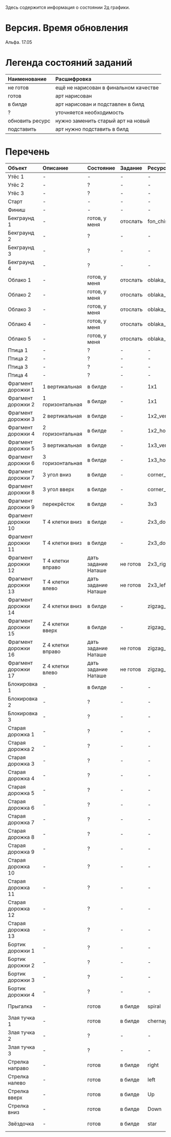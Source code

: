 Здесь содержится информация о состоянии 2д графики.

# **Версия. Время обновления** #

Альфа. 17.05

# **Легенда состояний заданий** #

| **Наименование** | **Расшифровка** |
|:-----------------|:----------------|
| не готов         | ещё не нарисован в финальном качестве |
| готов            | арт нарисован   |
| в билде          | арт нарисован и подставлен в билд |
| ?                | уточняется необходимость |
| обновить ресурс  | нужно заменить старый арт на новый |
| подставить       | арт нужно подставить в билд |

# **Перечень** #

| **Объект** | **Описание** | **Состояние** | **Задание** | **Ресурс** | **Таск** |
|:-----------|:-------------|:--------------|:------------|:-----------|:---------|
| Утёс 1     | -            | -             | -           | -          |
| Утёс 2     | -            | ?             | -           | -          |
| Утёс 3     | -            | ?             | -           | -          |
| Старт      | -            | -             | -           | -          |
| Финиш      | -            | -             | -           | -          |
| Бекграунд 1 | -            | готов, у меня | отослать    | fon\_chistyi | [issue 19](https://code.google.com/p/escape-game-project/issues/detail?id=19) |
| Бекграунд 2 | -            | ?             | -           | -          |
| Бекграунд 3 | -            | ?             | -           | -          |
| Бекграунд 4 | -            | ?             | -           | -          |
| Облако 1   | -            | готов, у меня | отослать    | oblaka\_01 | [issue 19](https://code.google.com/p/escape-game-project/issues/detail?id=19) |
| Облако 2   | -            | готов, у меня | отослать    | oblaka\_02 | [issue 19](https://code.google.com/p/escape-game-project/issues/detail?id=19) |
| Облако 3   | -            | готов, у меня | отослать    | oblaka\_03 | [issue 19](https://code.google.com/p/escape-game-project/issues/detail?id=19) |
| Облако 4   | -            | готов, у меня | отослать    | oblaka\_04 | [issue 19](https://code.google.com/p/escape-game-project/issues/detail?id=19) |
| Облако 5   | -            | готов, у меня | отослать    | oblaka\_05 | [issue 19](https://code.google.com/p/escape-game-project/issues/detail?id=19) |
| Птица 1    | -            | ?             | -           | -          |
| Птица 2    | -            | ?             | -           | -          |
| Птица 3    | -            | ?             | -           | -          |
| Птица 4    | -            | ?             | -           | -          |
| Фрагмент дорожки 1 | 1 вертикальная | в билде       | -           | 1x1        | [issue 19](https://code.google.com/p/escape-game-project/issues/detail?id=19) |
| Фрагмент дорожки 2 | 1 горизонтальная | в билде       | -           | 1x1        | [issue 19](https://code.google.com/p/escape-game-project/issues/detail?id=19) |
| Фрагмент дорожки 3 | 2 вертикальная | в билде       | -           | 1x2\_vertical | [issue 19](https://code.google.com/p/escape-game-project/issues/detail?id=19) |
| Фрагмент дорожки 4 | 2 горизонтальная | в билде       | -           | 1x2\_horisontal | [issue 19](https://code.google.com/p/escape-game-project/issues/detail?id=19) |
| Фрагмент дорожки 5 | 3 вертикальная | в билде       | -           | 1x3\_vertical | [issue 19](https://code.google.com/p/escape-game-project/issues/detail?id=19) |
| Фрагмент дорожки 6 | 3 горизонтальная | в билде       | -           | 1x3\_horisontal | [issue 19](https://code.google.com/p/escape-game-project/issues/detail?id=19) |
| Фрагмент дорожки 7 | 3 угол вниз  | в билде       | -           | corner\_down | [issue 19](https://code.google.com/p/escape-game-project/issues/detail?id=19) |
| Фрагмент дорожки 8 | 3 угол вверх | в билде       | -           | corner\_up | [issue 19](https://code.google.com/p/escape-game-project/issues/detail?id=19) |
| Фрагмент дорожки 9 | перекрёсток  | в билде       | -           | 3x3        | [issue 19](https://code.google.com/p/escape-game-project/issues/detail?id=19) |
| Фрагмент дорожки 10 | Т 4 клетки вниз | в билде       | -           | 2x3\_down  | [issue 19](https://code.google.com/p/escape-game-project/issues/detail?id=19) |
| Фрагмент дорожки 11 | Т 4 клетки вниз | в билде       | -           | 2x3\_down  | [issue 19](https://code.google.com/p/escape-game-project/issues/detail?id=19) |
| Фрагмент дорожки 12 | Т 4 клетки вправо | дать задание Наташе | не готов    | 2x3\_right | [issue 63](https://code.google.com/p/escape-game-project/issues/detail?id=63) |
| Фрагмент дорожки 13 | Т 4 клетки влево | дать задание Наташе | не готов    | 2x3\_left  | [issue 63](https://code.google.com/p/escape-game-project/issues/detail?id=63) |
| Фрагмент дорожки 14 | Z 4 клетки вниз | в билде       | -           | zigzag\_down | [issue 19](https://code.google.com/p/escape-game-project/issues/detail?id=19) |
| Фрагмент дорожки 15 | Z 4 клетки вверх | в билде       | -           | zigzag\_up | [issue 19](https://code.google.com/p/escape-game-project/issues/detail?id=19) |
| Фрагмент дорожки 16 | Z 4 клетки вправо | дать задание Наташе | не готов    | zigzag\_right | [issue 63](https://code.google.com/p/escape-game-project/issues/detail?id=63) |
| Фрагмент дорожки 17 | Z 4 клетки влево | дать задание Наташе | не готов    | zigzag\_left | [issue 63](https://code.google.com/p/escape-game-project/issues/detail?id=63) |
| Блокировка 1 | -            | в билде       | -           | -          |
| Блокировка 2 | -            | ?             | -           | -          |
| Блокировка 3 | -            | ?             | -           | -          |
| Старая дорожка 1 | -            | ?             | -           | -          |
| Старая дорожка 2 | -            | ?             | -           | -          |
| Старая дорожка 3 | -            | ?             | -           | -          |
| Старая дорожка 4 | -            | ?             | -           | -          |
| Старая дорожка 5 | -            | ?             | -           | -          |
| Старая дорожка 6 | -            | ?             | -           | -          |
| Старая дорожка 7 | -            | ?             | -           | -          |
| Старая дорожка 8 | -            | ?             | -           | -          |
| Старая дорожка 9 | -            | ?             | -           | -          |
| Старая дорожка 10 | -            | ?             | -           | -          |
| Старая дорожка 11 | -            | ?             | -           | -          |
| Старая дорожка 12 | -            | ?             | -           | -          |
| Старая дорожка 13 | -            | ?             | -           | -          |
| Бортик дорожки 1 | -            | ?             | -           | -          |
| Бортик дорожки 2 | -            | ?             | -           | -          |
| Бортик дорожки 3 | -            | ?             | -           | -          |
| Бортик дорожки 4 | -            | ?             | -           | -          |
| Прыгалка   | -            | готов         | в билде     | spiral     | [issue 19](https://code.google.com/p/escape-game-project/issues/detail?id=19) |
| Злая тучка 1 | -            | готов         | в билде     | chernaya\_tucha | [issue 19](https://code.google.com/p/escape-game-project/issues/detail?id=19) |
| Злая тучка 2 | -            | ?             | -           | -          |
| Злая тучка 3 | -            | ?             | -           | -          |
| Стрелка направо | -            | готов         | в билде     | right      | [issue 19](https://code.google.com/p/escape-game-project/issues/detail?id=19) |
| Стрелка налево | -            | готов         | в билде     | left       | [issue 19](https://code.google.com/p/escape-game-project/issues/detail?id=19) |
| Стрелка вверх | -            | готов         | в билде     | Up         | [issue 19](https://code.google.com/p/escape-game-project/issues/detail?id=19) |
| Стрелка вниз | -            | готов         | в билде     | Down       | [issue 19](https://code.google.com/p/escape-game-project/issues/detail?id=19) |
| Звёздочка  | -            | готов         | в билде     | star       | [issue 19](https://code.google.com/p/escape-game-project/issues/detail?id=19) |